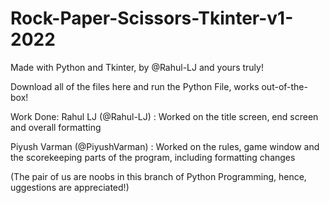 # Rock-Paper-Scissors-Tkinter-v1-2022
Made with Python and Tkinter, by @Rahul-LJ and yours truly!

Download all of the files here and run the Python File, works out-of-the-box!

Work Done:
Rahul LJ (@Rahul-LJ) :
Worked on the title screen, end screen and overall formatting

Piyush Varman (@PiyushVarman) :
Worked on the rules, game window and the scorekeeping parts of the program, including formatting changes

(The pair of us are noobs in this branch of Python Programming, hence, uggestions are appreciated!)
